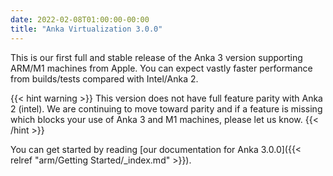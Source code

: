 ```yaml
---
date: 2022-02-08T01:00:00-00:00
title: "Anka Virtualization 3.0.0"
---
```


This is our first full and stable release of the Anka 3 version supporting ARM/M1 machines from Apple. You can expect vastly faster performance from builds/tests compared with Intel/Anka 2.

{{< hint warning >}}
This version does not have full feature parity with Anka 2 (intel). We are continuing to move toward parity and if a feature is missing which blocks your use of Anka 3 and M1 machines, please let us know.
{{< /hint >}}

You can get started by reading [our documentation for Anka 3.0.0]({{< relref "arm/Getting Started/_index.md" >}}).
